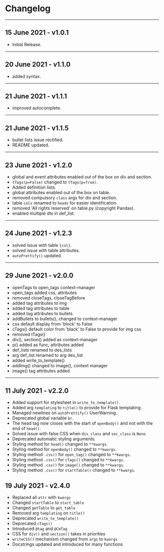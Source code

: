 # Changelog

__________________________________________________________________

## 15 June 2021 - v1.0.1

- Initial Release.

__________________________________________________________________

## 20 June 2021 - v1.1.0

- added syntax.

__________________________________________________________________

## 21 June 2021 - v1.1.1

- improved autocomplete.

__________________________________________________________________

## 21 June 2021 - v1.1.5

- bullet lists issue rectified.
- README updated.

__________________________________________________________________

## 23 June 2021 - v1.2.0

- global and event attributes enabled out of the box on div and section.
- `tTags(p=False)` changed to `tTags(p=True)`.
- Added definition lists.
- global attributes enabled out of the box on table.
- removed compulsory `class` args for div and section.
- table `cols` renamed to `heads` for easier identification.
- removed 'All rights reserved' on table.py (copyright Pandas).
- enabled multiple dts in def_list.

__________________________________________________________________

## 24 June 2021 - v1.2.3

- solved issue with table `{col}`.
- solved issue with table attributes.
- `autoPrettify()` updated.

__________________________________________________________________

## 29 June 2021 - v2.0.0

- openTags to open_tags context-manager
- open_tags added css, attributes
- removed closeTags, closeTagBefore
- added tag attributes to img
- added tag attributes to table
- added tag attributes to bullets
- addBullets to bullets(), changed to context-manager
- css default display from 'block' to False
- cTags() default color from 'black' to False to provide for img css
- removed tTags()
- div(), section() added as context-manager
- p() added as func, attributes added
- def_lists renamed to des_lists
- arg def_list renamed to arg des_list
- added write_to_template()
- addImg() changed to image(), context manager
- image() tag attributes added

__________________________________________________________________

## 11 July 2021 - v2.2.0

- Added support for stylesheet in `write_to_template()`.
- Added arg `templating` to `title()` to provide for Flask templating.
- Managed newlines on `autoPrettify()` UserWarning.
- Deprecated global variable `br`.
- The head tag now closes with the start of `openBody()` and not with the end of `head()`.
- Solved issue with false CSS when `div_class` and `sec_class` is `None`.
- Deprecated automatic styling arguments.
- Styling method for `head()` changed to `**kwargs`.
- Styling method for `openBody()` changed to `**kwargs`.
- Styling method `.css()` for `open_tag()` changed to `**kwargs`.
- Styling method `.css()` for `cTags()` changed to `**kwargs`.
- Styling method `.css()` for `image()` changed to `**kwargs`.
- Styling method `.css()` for `startTable()` changed to `**kwargs`.

## 19 July 2021 - v2.4.0

- Replaced all `attr` with `kwargs`
- Changed `startTable` to `start_table`
- Changed `getTable` to `get_table`
- Removed arg `templating` on `title()`
- Deprecated `write_to_template()`
- Deprecated `cTags()`
- Introduced `@tag` and `@CmTag`
- CSS for `div()` and `section()` takes in priorities
- `writeCSS()` mechanism changed from `args` to `kwargs`
- Docstrings updated and introduced for many functions

